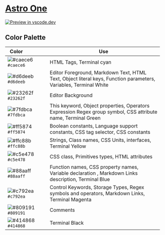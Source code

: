 # [Astro One](https://marketplace.visualstudio.com/items?itemName=Mindcodex.astro-one-theme)

[![Preview in vscode.dev](https://img.shields.io/badge/preview%20in-vscode.dev-blue)](https://marketplace.visualstudio.com/items?itemName=Mindcodex.astro-one-theme)

## Color Palette

| Color&nbsp;&nbsp;&nbsp;&nbsp;&nbsp;&nbsp;&nbsp;&nbsp;&nbsp;&nbsp;&nbsp;&nbsp;&nbsp;&nbsp;&nbsp; | Use |
| ---------- | ------------------------------------------------------------ |
| ![#caece6](https://place-hold.it/15/caece6/#caece6?text=+) `#caece6` | HTML Tags, Terminal cyan |
| ![#d6deeb](https://place-hold.it/15/d6deeb/#d6deeb?text=+) `#d6deeb` | Editor Foreground, Markdown Text, HTML Text, Object literal keys, Function parameters, Variables, Terminal White |
| ![#23262f](https://place-hold.it/15/23262f/23262f?text=+) `#23262f` | Editor Background |
| ![#7fdbca](https://place-hold.it/15/7fdbca/7fdbca?text=+) `#7fdbca` | This keyword, Object properties, Operators Expression Regex group symbol, CSS attribute name, Terminal Green |
| ![#ff5874](https://place-hold.it/15/ff5874/ff5874?text=+) `#ff5874` | Boolean constants, Language support constants, CSS tag selector, CSS constants |
| ![#ffc88b](https://place-hold.it/15/ffc88b/ffc88b?text=+) `#ffc88b` | Strings, Class names, CSS Units, interfaces, Terminal Yellow |
| ![#c5e478](https://place-hold.it/15/c5e478/c5e478?text=+) `#c5e478` | CSS class, Primitives types, HTML attributes |
| ![#88aaff](https://place-hold.it/15/88aaff/88aaff?text=+) `#88aaff` | Function names, CSS property names, Variable declaration , Markdown Links description, Terminal Blue |
| ![#c792ea](https://place-hold.it/15/c792ea/c792ea?text=+) `#c792ea` | Control Keywords, Storage Types, Regex symbols and operators, Markdown Links, Terminal Magenta |
| ![#809191](https://place-hold.it/15/809191/809191?text=+) `#809191` | Comments |
| ![#414868](https://place-hold.it/15/414868/414868?text=+) `#414868` | Terminal Black |
